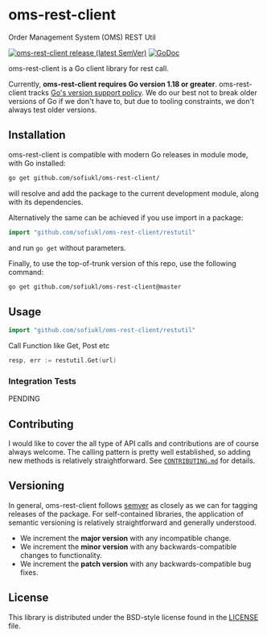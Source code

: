# oms-rest-client #
Order Management System (OMS) REST Util

[![oms-rest-client release (latest SemVer)](https://img.shields.io/github/v/release/google/oms-rest-client?sort=semver)](https://github.com/sofiukl/oms-rest-client/releases)
[![GoDoc](https://img.shields.io/static/v1?label=godoc&message=reference&color=blue)](https://pkg.go.dev/github.com/sofiukl/oms-rest-client/)

oms-rest-client is a Go client library for rest call.

Currently, **oms-rest-client requires Go version 1.18 or greater**.  oms-rest-client tracks
[Go's version support policy][support-policy].  We do our best not to break
older versions of Go if we don't have to, but due to tooling constraints, we
don't always test older versions.

[support-policy]: https://golang.org/doc/devel/release.html#policy

## Installation ##

oms-rest-client is compatible with modern Go releases in module mode, with Go installed:

```bash
go get github.com/sofiukl/oms-rest-client/
```

will resolve and add the package to the current development module, along with its dependencies.

Alternatively the same can be achieved if you use import in a package:

```go
import "github.com/sofiukl/oms-rest-client/restutil"
```

and run `go get` without parameters.

Finally, to use the top-of-trunk version of this repo, use the following command:

```bash
go get github.com/sofiukl/oms-rest-client@master
```

## Usage ##

```go
import "github.com/sofiukl/oms-rest-client/restutil"
```

Call Function like Get, Post etc

```go
resp, err := restutil.Get(url)
```

### Integration Tests ###
PENDING

## Contributing ##
I would like to cover the all type of API calls and contributions are of course always welcome. The
calling pattern is pretty well established, so adding new methods is relatively
straightforward. See [`CONTRIBUTING.md`](CONTRIBUTING.md) for details.

## Versioning ##

In general, oms-rest-client follows [semver](https://semver.org/) as closely as we
can for tagging releases of the package. For self-contained libraries, the
application of semantic versioning is relatively straightforward and generally
understood.

* We increment the **major version** with any incompatible change.
* We increment the **minor version** with any backwards-compatible changes to
	functionality.
* We increment the **patch version** with any backwards-compatible bug fixes.

## License ##

This library is distributed under the BSD-style license found in the [LICENSE](./LICENSE)
file.

